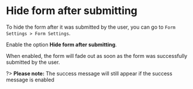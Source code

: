# Hide form after submitting

To hide the form after it was submitted by the user, you can go to `Form Settings > Form Settings`.

Enable the option **Hide form after submitting**.

When enabled, the form will fade out as soon as the form was successfully submitted by the user.

?> **Please note:** The success message will still appear if the success message is enabled
